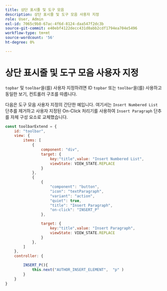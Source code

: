 ```yaml
---
title: 상단 표시줄 및 도구 모음
description: 상단 표시줄 및 도구 모음 사용자 지정
role: User, Admin
exl-id: 7065c9b8-67ac-4f6d-8124-daa547f2dc3b
source-git-commit: e40ebf4122decc431d0abb2cdf1794ea704e5496
workflow-type: tm+mt
source-wordcount: '56'
ht-degree: 0%

---
```


# 상단 표시줄 및 도구 모음 사용자 지정

`topbar` 및 `toolbar`을(를) 사용자 지정하려면 ID `topbar` 또는 `toolbar`을(를) 사용하고 동일한 보기, 컨트롤러 구조를 따릅니다.

다음은 도구 모음 사용자 지정의 간단한 예입니다. 여기서는 `Insert Numbered List` 단추를 제거하고 사용자 지정된 On-Click 처리기를 사용하여 `Insert Paragraph` 단추를 자체 구성 요소로 교체했습니다.

```js title = toolbar_customisation.js
const toolbarExtend = {
    id: "toolbar",
    view: {
        items: [
            {
                component: "div",
                target: {
                    key:"title",value: "Insert Numbered List",                    
                    viewState: VIEW_STATE.REPLACE
                }
            },
            {
                {
                    "component": "button",
                    "icon": "textParagraph",
                    "variant": "action",
                    "quiet": true,
                    "title": "Insert Paragraph",
                    "on-click": "INSERT_P"
                },

                target: {
                    key:"title",value: "Insert Paragraph",                    
                    viewState: VIEW_STATE.REPLACE
                }
            },
        ]
    },
    controller: {

        INSERT_P(){
            this.next("AUTHOR_INSERT_ELEMENT",  "p" )
        }
    }
}
```
